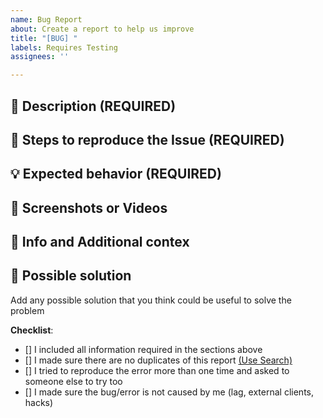 ```yaml
---
name: Bug Report
about: Create a report to help us improve
title: "[BUG] "
labels: Requires Testing
assignees: ''

---
```


<!-- FILL IN THE FORM BELOW -->

## :round_pushpin: Description (REQUIRED)
<!-- A clear and detailed description of what went wrong. -->
<!-- The more information you can provide, the easier we can handle this problem. -->
<!-- Start writing below this line -->


## :bookmark_tabs: Steps to reproduce the Issue (REQUIRED)
<!-- Tell us the exact steps to reproduce this issue, the more detailed the easier we can reproduce it. -->
<!-- Start writing below this line -->


## :bulb: Expected behavior (REQUIRED)
<!-- What were you expecting to happen? -->
<!-- What do you think would have been the correct behaviour? -->
<!-- Start writing below this line -->


## :scroll: Screenshots or Videos
<!-- Youtube Videos and Screenshots are recommended!!! -->
<!-- Paste your link(s) below this line -->


## :open_file_folder: Info and Additional contex
 <!--  Who: (Who made the report?) -->
 <!--  Where: (example coordinate X Y Z) -->
 <!--  When: (time and date) -->
 <!--  Other infos: (errors messages in chat) -->
 <!-- Add any other context about the problem here -->


## :compass: Possible solution
Add any possible solution that you think could be useful to solve the problem

**Checklist**:
<!--- Make sure you've completed the following steps (put an "X" between of brackets): -->
- [] I included all information required in the sections above
- [] I made sure there are no duplicates of this report [(Use Search)](https://github.com/DevLan-Support/tickets/issues)
- [] I tried to reproduce the error more than one time and asked to someone else to try too
- [] I made sure the bug/error is not caused by me (lag, external clients, hacks)
